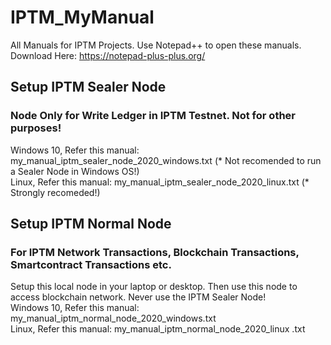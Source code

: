 # IPTM_MyManual
All Manuals for IPTM Projects. Use Notepad++ to open these manuals. Download Here: https://notepad-plus-plus.org/

## Setup IPTM Sealer Node
### Node Only for Write Ledger in IPTM Testnet. Not for other purposes!
Windows 10, Refer this manual: my_manual_iptm_sealer_node_2020_windows.txt (* Not recomended to run a Sealer Node in Windows OS!) <br>
Linux, Refer this manual: my_manual_iptm_sealer_node_2020_linux.txt (* Strongly recomeded!)



## Setup IPTM Normal Node
### For IPTM Network Transactions, Blockchain Transactions, Smartcontract Transactions etc.
Setup this local node in your laptop or desktop. Then use this node to access blockchain network. Never use the IPTM Sealer Node! <br>
Windows 10, Refer this manual: my_manual_iptm_normal_node_2020_windows.txt <br>
Linux, Refer this manual: my_manual_iptm_normal_node_2020_linux .txt
